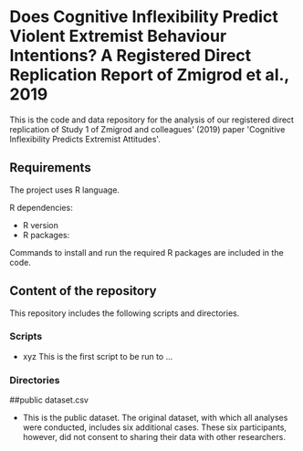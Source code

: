 # Does Cognitive Inflexibility Predict Violent Extremist Behaviour Intentions? A Registered Direct Replication Report of Zmigrod et al., 2019

This is the code and data repository for the analysis of our registered direct replication of Study 1 of Zmigrod and colleagues' (2019) paper 'Cognitive Inflexibility Predicts Extremist Attitudes'.

## Requirements

The project uses R language.

R dependencies:
* R version
* R packages:

Commands to install and run the required R packages are included in the code.

## Content of the repository

This repository includes the following scripts and directories.

### Scripts

- xyz
This is the first script to be run to ...

### Directories

##public dataset.csv
- This is the public dataset. The original dataset, with which all analyses were conducted, includes six additional cases. These six participants, however, did not consent to sharing their data with other researchers. 
